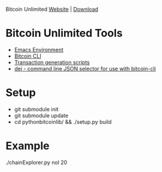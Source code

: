Bitcoin Unlimited [Website](https://www.bitcoinunlimited.info)  | [Download](https://www.bitcoinunlimited.info/download)


Bitcoin Unlimited Tools
=====================================

* [Emacs Environment](elisp/README.md)
* [Bitcoin CLI](btccli/README.md)
* [Transaction generation scripts](scripts.md)
* [dej - command line JSON selector for use with bitcoin-cli](dej.md)

Setup
====================

- git submodule init
- git submodule update
- cd pythonbitcoinlib/ && ./setup.py build


Example
====================

./chainExplorer.py nol 20

